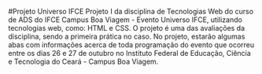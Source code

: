 #Projeto Universo IFCE
Projeto I da disciplina de Tecnologias Web do curso de ADS do IFCE Campus Boa Viagem - Evento Universo IFCE, utilizando tecnologias web, como: HTML e CSS. O projeto é uma das avaliações da disciplina, sendo a primeira prática no caso. 
No projeto, estarão algumas abas com informações acerca de toda programação do evento que ocorreu entre os dias 26 e 27 de outubro no Instituto Federal de Educação, Ciência e Tecnologia do Ceará - Campus Boa Viagem.
